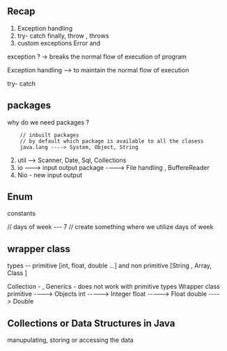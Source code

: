 ## Recap 

1. Exception handling 
2. try- catch finally, throw , throws 
3. custom exceptions 
Error 
and

exception ? -> breaks the normal flow of execution of program 

Exception handling --> to maintain the normal flow of execution 

try- catch 

## packages 

why do we need packages ? 


        // inbuilt packages 
        // by default which package is available to all the clasess 
        java.lang ----> System, Object, String 
  2. util  --> Scanner, Date, Sql, Collections
3.  io ---> input output package ----> File handling , BuffereReader
4.  Nio - new input output


## Enum 
constants 

// days of week --- 7 
// create something where we utilize days of week


## wrapper class 
types -- primitive  [int, float, double ...]
and non primitive  [String , Array, Class ]

Collection - , Generics - does not work with primitive types 
Wrapper class 
primitive ----> Objects
int   -----> Integer 
float -----> Float 
double ----> Double 



## Collections or Data Structures in Java 

manupulating, storing or accessing the data 













